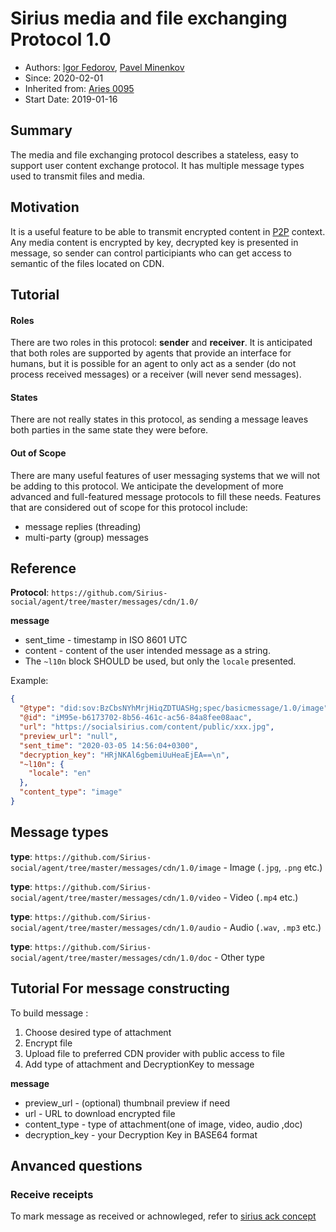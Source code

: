 # Sirius media and file exchanging Protocol 1.0

- Authors: [Igor Fedorov](https://github.com/igorexax3mal), [Pavel Minenkov](https://github.com/Purik)
- Since: 2020-02-01 
- Inherited from: [Aries 0095](https://github.com/hyperledger/aries-rfcs/tree/master/features/0095-basic-message)
- Start Date: 2019-01-16


## Summary

The media and file exchanging protocol describes a stateless, easy to support user content exchange  protocol. It has multiple message types used to transmit files and media.

## Motivation

It is a useful feature to be able to transmit encrypted content in [P2P](https://github.com/hyperledger/aries-rfcs/tree/master/features/0160-connection-protocol) context. Any media content is encrypted by key, decrypted key is presented in message, so sender can control participiants who can get access to semantic of the files located on CDN.

## Tutorial

#### Roles

There are two roles in this protocol: **sender** and **receiver**. It is anticipated that both roles are supported by agents that provide an interface for humans, but it is possible for an agent to only act as a sender (do not process received messages) or a receiver (will never send messages).

#### States

There are not really states in this protocol, as sending a message leaves both parties in the same state they were before.

#### Out of Scope

There are many useful features of user messaging systems that we will not be adding to this protocol. We anticipate the development of more advanced and full-featured message protocols to fill these needs. Features that are considered out of scope for this protocol include:

- message replies (threading)
- multi-party (group) messages

## Reference

**Protocol**: `https://github.com/Sirius-social/agent/tree/master/messages/cdn/1.0/`

**message**

- sent_time - timestamp in ISO 8601 UTC
- content - content of the user intended message as a string.
- The `~l10n` block SHOULD be used, but only the `locale` presented.

Example:

```json
{
  "@type": "did:sov:BzCbsNYhMrjHiqZDTUASHg;spec/basicmessage/1.0/image",
  "@id": "iM95e-b6173702-8b56-461c-ac56-84a8fee08aac",
  "url": "https://socialsirius.com/content/public/xxx.jpg",
  "preview_url": "null",
  "sent_time": "2020-03-05 14:56:04+0300",
  "decryption_key": "HRjNKAl6gbemiUuHeaEjEA==\n",
  "~l10n": {
    "locale": "en"
  },
  "content_type": "image"
}
```


## Message types

**type**: `https://github.com/Sirius-social/agent/tree/master/messages/cdn/1.0/image`  - Image (`.jpg`, `.png` etc.)

**type**: `https://github.com/Sirius-social/agent/tree/master/messages/cdn/1.0/video`  - Video (`.mp4` etc.)

**type**: `https://github.com/Sirius-social/agent/tree/master/messages/cdn/1.0/audio`  - Audio (`.wav`, `.mp3` etc.)

**type**: `https://github.com/Sirius-social/agent/tree/master/messages/cdn/1.0/doc`    - Other type 


## Tutorial For message constructing

To build message :

1. Choose  desired type of attachment
2. Encrypt file 
3. Upload file to preferred CDN provider with public access to file
3. Add type of attachment and DecryptionKey to message

**message**

- preview_url - (optional) thumbnail preview if need
- url - URL to download encrypted file
- content_type -  type of attachment(one of image, video, audio ,doc)
- decryption_key - your Decryption Key in BASE64 format

## Anvanced questions

### Receive receipts
To mark message as received or achnowleged, refer to [sirius ack concept](https://github.com/Sirius-social/agent/blob/master/messages/PleaseAckDecorator.md)
